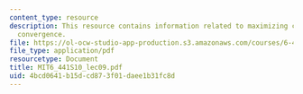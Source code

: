 ```yaml
---
content_type: resource
description: This resource contains information related to maximizing capacity and
  convergence.
file: https://ol-ocw-studio-app-production.s3.amazonaws.com/courses/6-441-information-theory-spring-2010/4bcd0641b15dcd873f01daee1b31fc8d_MIT6_441S10_lec09.pdf
file_type: application/pdf
resourcetype: Document
title: MIT6_441S10_lec09.pdf
uid: 4bcd0641-b15d-cd87-3f01-daee1b31fc8d
---
```

